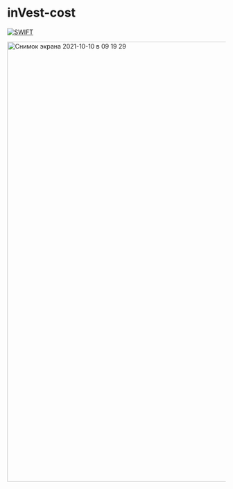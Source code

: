 # inVest-cost

[![SWIFT](https://github.com/KopievDev/inVest-cost/actions/workflows/swift.yml/badge.svg)](https://github.com/KopievDev/inVest-cost/actions/workflows/swift.yml)

<img width="1015" alt="Снимок экрана 2021-10-10 в 09 19 29" src="https://user-images.githubusercontent.com/78022759/136685003-18ef9e6e-ba63-416e-98a2-dbc53d148c5f.png">
